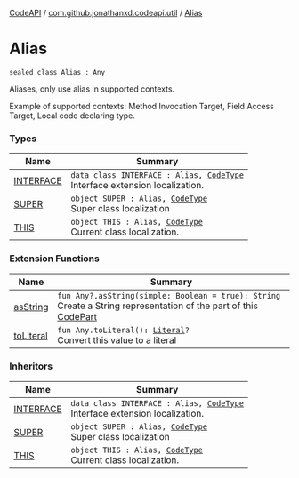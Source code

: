 [CodeAPI](../../index.md) / [com.github.jonathanxd.codeapi.util](../index.md) / [Alias](.)

# Alias

`sealed class Alias : Any`

Aliases, only use alias in supported contexts.

Example of supported contexts: Method Invocation Target, Field Access Target, Local code declaring type.

### Types

| Name | Summary |
|---|---|
| [INTERFACE](-i-n-t-e-r-f-a-c-e/index.md) | `data class INTERFACE : Alias, `[`CodeType`](../../com.github.jonathanxd.codeapi.type/-code-type/index.md)<br>Interface extension localization. |
| [SUPER](-s-u-p-e-r/index.md) | `object SUPER : Alias, `[`CodeType`](../../com.github.jonathanxd.codeapi.type/-code-type/index.md)<br>Super class localization |
| [THIS](-t-h-i-s/index.md) | `object THIS : Alias, `[`CodeType`](../../com.github.jonathanxd.codeapi.type/-code-type/index.md)<br>Current class localization. |

### Extension Functions

| Name | Summary |
|---|---|
| [asString](../kotlin.-any/as-string.md) | `fun Any?.asString(simple: Boolean = true): String`<br>Create a String representation of the part of this [CodePart](../../com.github.jonathanxd.codeapi/-code-part/index.md) |
| [toLiteral](../../com.github.jonathanxd.codeapi.util.conversion/kotlin.-any/to-literal.md) | `fun Any.toLiteral(): `[`Literal`](../../com.github.jonathanxd.codeapi.literal/-literal/index.md)`?`<br>Convert this value to a literal |

### Inheritors

| Name | Summary |
|---|---|
| [INTERFACE](-i-n-t-e-r-f-a-c-e/index.md) | `data class INTERFACE : Alias, `[`CodeType`](../../com.github.jonathanxd.codeapi.type/-code-type/index.md)<br>Interface extension localization. |
| [SUPER](-s-u-p-e-r/index.md) | `object SUPER : Alias, `[`CodeType`](../../com.github.jonathanxd.codeapi.type/-code-type/index.md)<br>Super class localization |
| [THIS](-t-h-i-s/index.md) | `object THIS : Alias, `[`CodeType`](../../com.github.jonathanxd.codeapi.type/-code-type/index.md)<br>Current class localization. |
